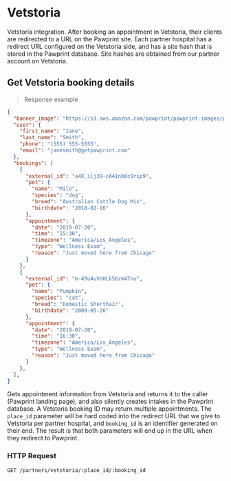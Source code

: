 # Vetstoria
Vetstoria integration. After booking an appointment in Vetstoria, their clients are redirected to a URL on the Pawprint site.
Each partner hospital has a redirect URL configured on the Vetstoria side, and has a site hash that is stored in the Pawprint database.
Site hashes are obtained from our partner account on Vetstoria.

## Get Vetstoria booking details
> Response example

```json
{
  "banner_image": "https://s3.aws.amazon.com/pawprint/pawprint-images/partner_logo.jpg",
  "user": {
    "first_name": "Jane",
    "last_name": "Smith",
    "phone": "(555) 555-5555",
    "email": "janesmith@getpawprint.com"
  },
  "bookings": [
    {
      "external_id": "a4X_ilj39-cA41nb0c9rip9",
      "pet": {
        "name": "Milo",
        "species": "dog",
        "breed": "Australian Cattle Dog Mix",
        "birthdate": "2018-02-16"
      },
      "appointment": {
        "date": "2019-07-20",
        "time": "15:30",
        "timezone": "America/Los_Angeles",
        "type": "Wellness Exam",
        "reason": "Just moved here from Chicago"
      }
    },
    {
      "external_id": "m-49u4uVnHLk56rm47nu",
      "pet": {
        "name": "Pumpkin",
        "species": "cat",
        "breed": "Domestic Shorthair",
        "birthdate": "2009-05-26"
      },
      "appointment": {
        "date": "2019-07-20",
        "time": "16:30",
        "timezone": "America/Los_Angeles",
        "type": "Wellness Exam",
        "reason": "Just moved here from Chicago"
      }
    },
  ],
}
```
Gets appointment information from Vetstoria and returns it to the caller (Pawprint landing page), and also silently creates intakes
in the Pawprint database. A Vetstoria booking ID may return multiple appointments. The `place_id` parameter will be hard coded into
the redirect URL that we give to Vetstoria per partner hospital, and `booking_id` is an identifier generated on their end.
The result is that both parameters will end up in the URL when they redirect to Pawprint.

### HTTP Request
`GET /partners/vetstoria/:place_id/:booking_id`

